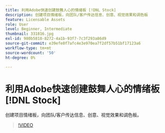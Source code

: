 ```yaml
---
title: 利用Adobe快速创建鼓舞人心的情绪板 [!DNL Stock]
description: 创建项目情绪板，向团队/客户传达信息、创意、视觉效果和调色板
feature: Licensable Assets
role: User
level: Beginner, Intermediate
thumbnail: 331816.jpg
exl-id: 980b5818-8272-4a1b-93f7-7c3f293a86d9
source-git-commit: e39efe0f7afc4e3e970ea7f2df57b51bf17123a6
workflow-type: tm+mt
source-wordcount: '50'
ht-degree: 0%

---
```


# 利用Adobe快速创建鼓舞人心的情绪板 [!DNL Stock]

创建项目情绪板，向团队/客户传达信息、创意、视觉效果和调色板。

>[!VIDEO](https://video.tv.adobe.com/v/331816?hidetitle=true)
